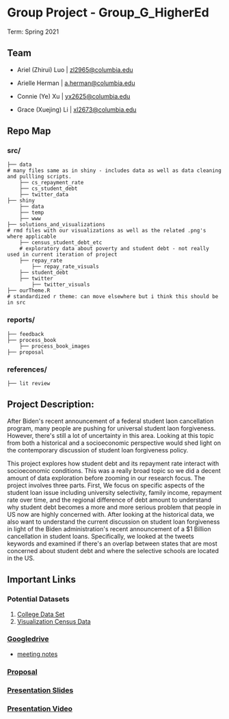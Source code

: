 
# Group Project - Group_G_HigherEd

Term: Spring 2021

## Team
- Ariel (Zhirui) Luo | zl2965@columbia.edu

- Arielle Herman | a.herman@columbia.edu

- Connie (Ye) Xu | yx2625@columbia.edu

- Grace (Xuejing) Li | xl2673@columbia.edu


## Repo Map

### src/
	├── data  
	# many files same as in shiny - includes data as well as data cleaning and pullling scripts. 
		├── cs_repayment_rate
		├── cs_student_debt 
		├── twitter_data
	├── shiny
		├── data
		├── temp
		├── www
	├── solutions_and_visualizations 
	# rmd files with our visualizations as well as the related .png's where applicable
		├── census_student_debt_etc 
		# exploratory data about poverty and student debt - not really used in current iteration of project
		├── repay_rate
			├── repay_rate_visuals
		├── student_debt
		├── twitter
			├── twitter_visuals
	├── ourTheme.R  
	# standardized r theme: can move elsewhere but i think this should be in src 
### reports/
	├── feedback
	├── process_book
		├── process_book_images
	├── proposal 
### references/
	├── lit review 

## Project Description:  
After Biden's recent announcement of a federal student laon cancellation program, many people are pushing for universal student laon forgiveness. However, there's still a lot of uncertainty in this area. Looking at this topic from both a historical and a socioeconomic perspective would shed light on the contemporary discussion of student loan forgiveness policy.  
  
This project explores how student debt and its repayment rate interact with socioeconomic conditions. This was a really broad topic so we did a decent amount of data exploration before zooming in our research focus. The project involves three parts. First, We focus on specific aspects of the student loan issue including university selectivity, family income, repayment rate over time, and the regional difference of debt amount to understand why student debt becomes a more and more serious problem that people in US now are highly concerned with. After looking at the historical data, we also want to understand the current discussion on student loan forgiveness in light of the Biden administration's recent announcement of a $1 Billion cancellation in student loans. Specifically, we looked at the tweets keywords and examined if there's an overlap between states that are most concerned about student debt and where the selective schools are located in the US.
  
## Important Links
### Potential Datasets
1. [College Data Set](https://collegescorecard.ed.gov/)
2. [Visualization Census Data](https://www.census.gov/topics/education/visualizations.html)

### [Googledrive](https://drive.google.com/drive/u/1/folders/1Mui6K1F9hWZ4vZd3yePADfEjXkRGUTa6)
- [meeting notes](https://docs.google.com/document/d/1QgpVCZkyFSZYQU7PL0Vgf8Nl1bISBuN41Yo3HjtgKvI/edit)

### [Proposal](https://github.com/QMSS-G5063-2021/Group_G_HigherEd/tree/main/proposal)
### [Presentation Slides](https://www.canva.com/design/DAEbgBTMGTE/share/preview?token=whgxMt8Kq9nJ9iJgibDudQ&role=EDITOR&utm_content=DAEbgBTMGTE&utm_campaign=designshare&utm_medium=link&utm_source=sharebutton)
### [Presentation Video](https://drive.google.com/file/d/1INItL6UpNl8VEpGEI1YLbWv0hvBqGlLU/view?usp=sharing)
